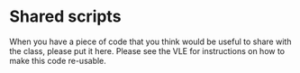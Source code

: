 # Shared scripts
When you have a piece of code that you think would be useful to share with the class, please put it here.
Please see the VLE for instructions on how to make this code re-usable.

